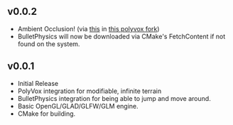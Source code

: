 ## v0.0.2
- Ambient Occlusion! (via [this](https://gist.github.com/mgerhardy/e3e06822f7b8813fa31b88fb3e23bae6) in [this polyvox fork](https://github.com/alexsaalberg/polyvox))
 - BulletPhysics will now be downloaded via CMake's FetchContent if not found on the system.

## v0.0.1
 - Initial Release
 - PolyVox integration for modifiable, infinite terrain
 - BulletPhysics integration for being able to jump and move around.
 - Basic OpenGL/GLAD/GLFW/GLM engine.
 - CMake for building.
